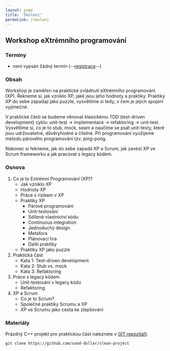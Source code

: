 ```yaml
---
layout: page
title: 'Školení'
permalink: /skoleni
---
```


## Workshop eXtrémního programování

### Termíny

- není vypsán žádný termín (--[registrace]()--)

### Obsah

Workshop je zaměřen na praktické zvládnutí eXtrémního programování (XP).
Řekneme si, jak vzniklo XP, jaké jsou jeho hodnoty
a praktiky. Praktiky XP do sebe zapadají jako puzzle, vysvětlíme si tedy,
v čem je jejich spojení vyjímečné.

V praktické části se budeme věnovat klasickému TDD (test-driven development)
cyklu: unit-test &rarr; implementace &rarr; refaktoring &rarr; unit-test. Vysvětlíme si,
co je to stub, mock, seam a naučíme se psát unit-testy, které jsou udržovatelné,
důvěryhodné a čitelné. Při programování využijeme metodu párového programování
tzv. ping-pong.

Nakonec si řekneme, jak do sebe zapadá XP a Scrum, jak zavést XP ve Scrum frameworku
a jak pracovat s legacy kódem.

### Osnova

1. Co je to Extrémní Programování (XP)?
   - Jak vzniklo XP
   - Hodnoty XP
   - Práce s rizikem v XP
   - Praktiky XP
     - Párové programování
     - Unit-testování
     - Sdílené vlastnictví kódu
     - Continuous integration
     - Jednoduchý design
     - Metafora
     - Plánovací hra
     - Další praktiky
   - Praktiky XP jako puzzle
1. Praktická část
   - Kata 1: Test-driven development
   - Kata 2: Stub vs. mock
   - Kata 3: Refaktoring
1. Práce s legacy kódem
   - Unit-testování v legacy kódu
   - Refaktoring
1. XP a Scrum
   - Co je to Scrum?
   - Společné praktiky Scrumu a XP
   - XP ve Scrumu jako cesta ke zlepšování

### Materiály

Prázdný C++ projekt pro praktickou část naleznete v [GIT repozitáři](https://github.com/sand-dollar/clean-project):

```
git clone https://github.com/sand-dollar/clean-project
```


[//]: # (Příprava na Professional Scrum Master certifikaci)
[//]: # (Design patterns)
[//]: # (Firemní kultury)
